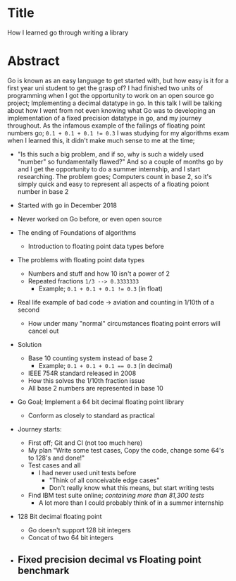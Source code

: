 # Title
How I learned go through writing a library

# Abstract
Go is known as an easy language to get started with, but how easy is it for a first year uni student to get the grasp of?
I had finished two units of programming when I got the opportunity to work on an open source go project; Implementing a decimal datatype in go.
In this talk I will be talking about how I went from not even knowing what Go was to developing an implementation of a fixed precision datatype in go, and my journey throughout.
As the infamous example of the failings of floating point numbers go; `0.1 + 0.1 + 0.1 != 0.3`
I was studying for my algorithms exam when I learned this, it didn't make much sense to me at the time;
- "Is this such a big problem, and if so, why is such a widely used "number" so fundamentally flawed?"
And so a couple of months go by and I get the opportunity to do a summer internship, and I start researching.
The problem goes; Computers count in base 2, so it's simply quick and easy to represent all aspects of a floating poiont number in base 2






- Started with go in December 2018
- Never worked on Go before, or even open source

- The ending of Foundations of algorithms
    - Introduction to floating point data types before
- The problems with floating point data types
    - Numbers and stuff and how 10 isn't a power of 2
    - Repeated fractions `1/3 --> 0.3333333`
        - Example; `0.1 + 0.1 + 0.1 != 0.3` (in float)
- Real life example of bad code -> aviation and counting in 1/10th of a second
    - How under many "normal" circumstances floating point errors will cancel out

- Solution
    - Base 10 counting system instead of base 2
        - Example; `0.1 + 0.1 + 0.1 == 0.3` (in decimal)
    - IEEE 754R standard released in 2008
    - How this solves the 1/10th fraction issue
    - All base 2 numbers are represented in base 10
- Go Goal; Implement a 64 bit decimal floating point library
    - Conform as closely to standard as practical
- Journey starts:
    - First off; Git and CI (not too much here)
    - My plan "Write some test cases, Copy the code, change some 64's to 128's and done!"
    - Test cases and all
        - I had never used unit tests before
            - "Think of all conceivable edge cases"
            - Don't really know what this means, but start writing tests
    - Find IBM test suite online; _containing more than 81,300 tests_
        - A lot more than I could probably think of in a summer internship





- 128 Bit decimal floating point
    - Go doesn't support 128 bit integers
    - Concat of two 64 bit integers
- Fixed precision decimal vs Floating point benchmark
    -
